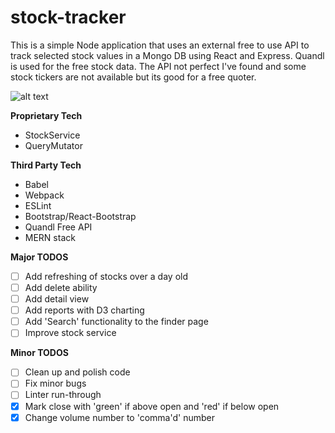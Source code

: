 # stock-tracker

This is a simple Node application that uses an external free to use API to track selected stock values in a Mongo DB using React and Express. Quandl is used for the free stock data. The API not perfect I've found and some stock tickers are not available but its good for a free quoter.

![alt text](https://s3-us-west-2.amazonaws.com/bwheel181-s3-misc/Screenshot+2017-12-12+at+5.42.20+PM.png)

  
**Proprietary Tech**
- StockService
- QueryMutator
  
**Third Party Tech**
- Babel
- Webpack
- ESLint
- Bootstrap/React-Bootstrap
- Quandl Free API
- MERN stack

**Major TODOS**
- [ ] Add refreshing of stocks over a day old
- [ ] Add delete ability
- [ ] Add detail view
- [ ] Add reports with D3 charting
- [ ] Add 'Search' functionality to the finder page
- [ ] Improve stock service

**Minor TODOS**
- [ ] Clean up and polish code
- [ ] Fix minor bugs
- [ ] Linter run-through
- [x] Mark close with 'green' if above open and 'red' if below open
- [x] Change volume number to 'comma'd' number
